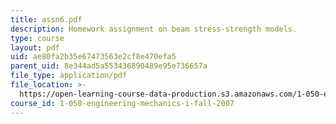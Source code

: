 ```yaml
---
title: assn6.pdf
description: Homework assignment on beam stress-strength models.
type: course
layout: pdf
uid: ae80fa2b35e67473563e2cf8e470efa5
parent_uid: 8e344ad5a553436890489e95e736657a
file_type: application/pdf
file_location: >-
  https://open-learning-course-data-production.s3.amazonaws.com/1-050-engineering-mechanics-i-fall-2007/ae80fa2b35e67473563e2cf8e470efa5_assn6.pdf
course_id: 1-050-engineering-mechanics-i-fall-2007
---
```

